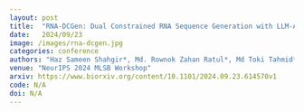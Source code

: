 ```yaml
---
layout: post
title:  "RNA-DCGen: Dual Constrained RNA Sequence Generation with LLM-Attack"
date:   2024/09/23
image: /images/rna-dcgen.jpg
categories: conference
authors: "Haz Sameen Shahgir*, Md. Rownok Zahan Ratul*, Md Toki Tahmid*, Khondker Salman Sayeed, Atif Rahman (*Equal Contribution)"
venue: "NeurIPS 2024 MLSB Workshop"
arxiv: https://www.biorxiv.org/content/10.1101/2024.09.23.614570v1
code: N/A
doi: N/A
---
```

